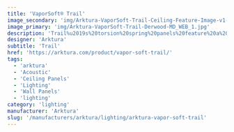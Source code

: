 ```yaml
---
title: 'VaporSoft® Trail'
image_secondary: 'img/Arktura-VaporSoft-Trail-Ceiling-Feature-Image-v1-1600x1600.png'
image_primary: 'img/Arktura-VaporSoft-Trail-Derwood-MD_WEB_1.jpg'
description: 'Trail%u2019s%20torsion%20spring%20panels%20feature%20a%20linear%20design%20of%20multi-sized%20circles%2C%20creating%20a%20flowing%20effect%20designed%20to%20evoke%20emotion.%20Each%20line%20of%20larger%20circles%20tapers%20off%20with%20smaller%20circles%20to%20create%20a%20trail%20you%u2019ll%20want%20to%20follow%20%u2014%20but%20won%u2019t%20hear%2C%20thanks%20to%20its%20Soft%20Sound%20material.%20And%20if%20you%20really%20want%20to%20blaze%20a%20trail%2C%20add%20our%20optional%20backlighting.%A0'
designer: 'Arktura'
subtitle: 'Trail'
href: 'https://arktura.com/product/vapor-soft-trail/'
tags:
  - 'arktura'
  - 'Acoustic'
  - 'Ceiling Panels'
  - 'Lighting'
  - 'Wall Panels'
  - 'lighting'
category: 'lighting'
manufacturer: 'Arktura'
slug: '/manufacturers/arktura/lighting/arktura-vapor-soft-trail'
---
```

